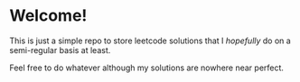 # Welcome!
This is just a simple repo to store leetcode solutions that I *hopefully* do on a semi-regular basis at least.

Feel free to do whatever although my solutions are nowhere near perfect.